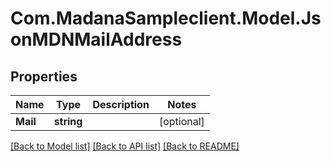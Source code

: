
# Com.MadanaSampleclient.Model.JsonMDNMailAddress

## Properties

Name | Type | Description | Notes
------------ | ------------- | ------------- | -------------
**Mail** | **string** |  | [optional] 

[[Back to Model list]](../README.md#documentation-for-models)
[[Back to API list]](../README.md#documentation-for-api-endpoints)
[[Back to README]](../README.md)

